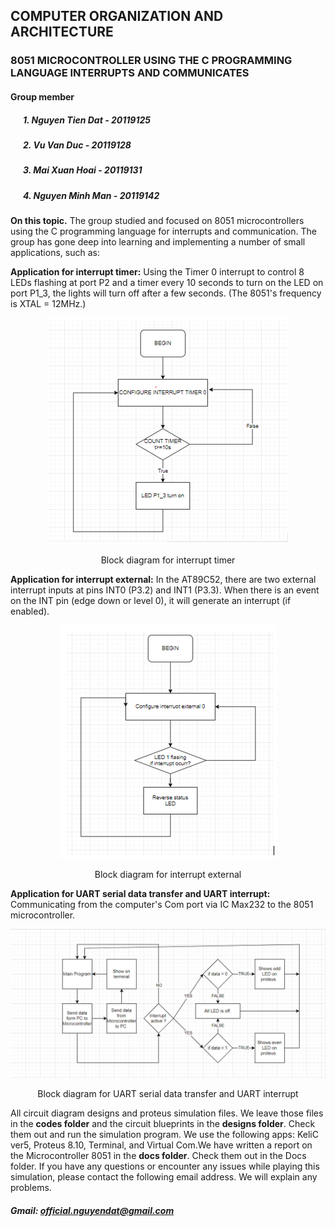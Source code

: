 ## COMPUTER ORGANIZATION AND ARCHITECTURE
### 8051 MICROCONTROLLER USING THE C PROGRAMMING LANGUAGE INTERRUPTS AND COMMUNICATES

#### Group member
<div  style="text-align:left; padding-left: 20px; ">
<div>

##### 1. Nguyen Tien Dat - 20119125 
##### 2. Vu Van Duc - 20119128
##### 3. Mai Xuan Hoai - 20119131
##### 4. Nguyen Minh Man - 20119142

</div>
</div>

**On this topic.** The group studied and focused on 8051 microcontrollers using the C programming language for interrupts and communication. The group has gone deep into learning and implementing a number of small applications, such as:

**Application for interrupt timer:** Using the Timer 0 interrupt to control 8 LEDs flashing at port P2 and a timer every 10 seconds to turn on the LED on port P1_3, the lights will turn off after a few seconds. (The 8051's frequency is XTAL = 12MHz.)

<p align="center"><img src="Designs/INTERRUPT%20TIMER/BLOCK%20DIAGRAM%20OF%20TIMER.png" /></p>

<p align="center">Block diagram for interrupt timer</p>

**Application for interrupt external:** In the AT89C52, there are two external interrupt inputs at pins INT0 (P3.2) and INT1 (P3.3). When there is an event on the INT pin (edge down or level 0), it will generate an interrupt (if enabled).

<p align="center"><img src="Designs/INTERRUPT%20EXTERNAL/BLOCK%20DIAGRAM%20OF%20INT.png" /></p>

<p align="center">Block diagram for interrupt external</p>

**Application for UART serial data transfer and  UART interrupt:** Communicating from the computer's Com port via IC Max232 to the 8051 microcontroller.

<p align="center"><img src="Designs/UART/Block%20Diagram%20UART(%20Program%20).png"></p>


<p align="center">Block diagram for UART serial data transfer and  UART interrupt</p>

All circuit diagram designs and proteus simulation files. We leave those files in the **codes folder** and the circuit blueprints in the **designs folder**. Check them out and run the simulation program. We use the following apps: KeliC ver5, Proteus 8.10, Terminal, and Virtual Com.We have written a report on the Microcontroller 8051 in the **docs folder**. Check them out in the Docs folder. If you have any questions or encounter any issues while playing this simulation, please contact the following email address. We will explain any problems.
##### Gmail: official.nguyendat@gmail.com

